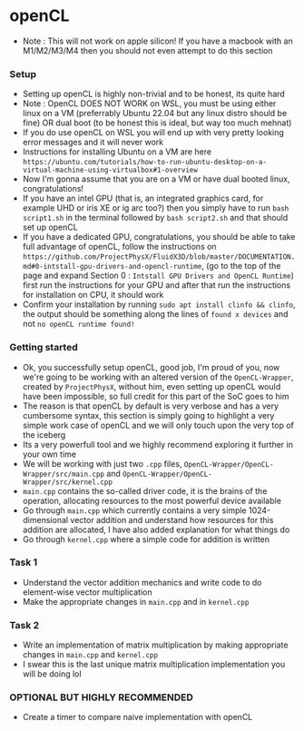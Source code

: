 # openCL
- Note : This will not work on apple silicon! If you have a macbook with an M1/M2/M3/M4 then you should not even attempt to do this section
### Setup
- Setting up openCL is highly non-trivial and to be honest, its quite hard
- Note : OpenCL DOES NOT WORK on WSL, you must be using either linux on a VM (preferrably Ubuntu 22.04 but any linux distro should be fine) OR dual boot (to be honest this is ideal, but way too much mehnat)
- If you do use openCL on WSL you will end up with very pretty looking error messages and it will never work
- Instructions for installing Ubuntu on a VM are here `https://ubuntu.com/tutorials/how-to-run-ubuntu-desktop-on-a-virtual-machine-using-virtualbox#1-overview`
- Now I'm gonna assume that you are on a VM or have dual booted linux, congratulations! 
- If you have an intel GPU (that is, an integrated graphics card, for example UHD or iris XE or ig arc too?) then you simply have to run `bash script1.sh` in the terminal followed by `bash script2.sh` and that should set up openCL
- If you have a dedicated GPU, congratulations, you should be able to take full advantage of openCL, follow the instructions on `https://github.com/ProjectPhysX/FluidX3D/blob/master/DOCUMENTATION.md#0-intstall-gpu-drivers-and-opencl-runtime`, (go to the top of the page and expand Section 0 : `Intstall GPU Drivers and OpenCL Runtime`) first run the instructions for your GPU and after that run the instructions for installation on CPU, it should work
- Confirm your installation by running `sudo apt install clinfo && clinfo`, the output should be something along the lines of `found x devices` and not `no openCL runtime found!`
### Getting started
- Ok, you successfully setup openCL, good job, I'm proud of you, now we're going to be working with an altered version of the `OpenCL-Wrapper`, created by `ProjectPhysX`, without him, even setting up openCL would have been impossible, so full credit for this part of the SoC goes to him
- The reason is that openCL by default is very verbose and has a very cumbersome syntax, this section is simply going to highlight a very simple work case of openCL and we will only touch upon the very top of the iceberg
- Its a very powerfull tool and we highly recommend exploring it further in your own time
- We will be working with just two `.cpp` files, `OpenCL-Wrapper/OpenCL-Wrapper/src/main.cpp` and `OpenCL-Wrapper/OpenCL-Wrapper/src/kernel.cpp` 
- `main.cpp` contains the so-called driver code, it is the brains of the operation, allocating resources to the most powerful device available
- Go through `main.cpp` which currently contains a very simple 1024-dimensional vector addition and understand how resources for this addition are allocated, I have also added explanation for what things do
- Go through `kernel.cpp` where a simple code for addition is written
### Task 1
- Understand the vector addition mechanics and write code to do element-wise vector multiplication
- Make the appropriate changes in `main.cpp` and in `kernel.cpp`
### Task 2
- Write an implementation of matrix multiplication by making appropriate changes in `main.cpp` and `kernel.cpp`
- I swear this is the last unique matrix multiplication implementation you will be doing lol
### OPTIONAL BUT HIGHLY RECOMMENDED
- Create a timer to compare naive implementation with openCL
